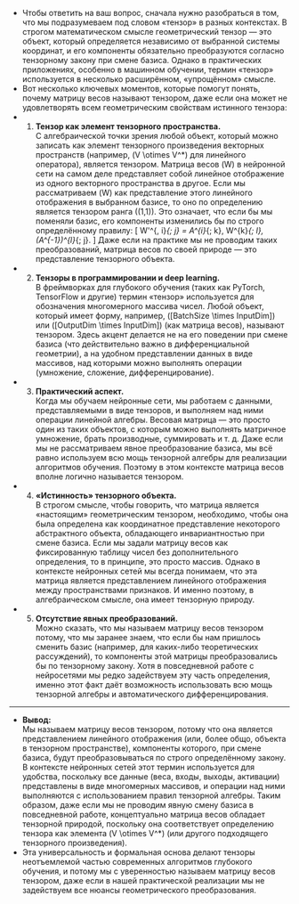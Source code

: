 - Чтобы ответить на ваш вопрос, сначала нужно разобраться в том, что мы подразумеваем под словом «тензор» в разных контекстах. В строгом математическом смысле геометрический тензор — это объект, который определяется независимо от выбранной системы координат, и его компоненты обязательно преобразуются согласно тензорному закону при смене базиса. Однако в практических приложениях, особенно в машинном обучении, термин «тензор» используется в несколько расширённом, «упрощённом» смысле.
- Вот несколько ключевых моментов, которые помогут понять, почему матрицу весов называют тензором, даже если она может не удовлетворять всем геометрическим свойствам истинного тензора:
- 1. **Тензор как элемент тензорного пространства.**  
   С алгебраической точки зрения любой объект, который можно записать как элемент тензорного произведения векторных пространств (например, \(V \otimes V^*\) для линейного оператора), является тензором. Матрица весов \(W\) в нейронной сети на самом деле представляет собой линейное отображение из одного векторного пространства в другое. Если мы рассматриваем \(W\) как представление этого линейного отображения в выбранном базисе, то оно по определению является тензором ранга \((1,1)\). Это означает, что если бы мы поменяли базис, его компоненты изменились бы по строго определённому правилу:
   \[
   W'^{\, i}_{\; j} = A^{i}_{\; k}\, W^{k}_{\; l}\, (A^{-1})^{l}_{\; j}.
   \]
   Даже если на практике мы не проводим таких преобразований, матрица весов по своей природе — это представление тензорного объекта.
- 2. **Тензоры в программировании и deep learning.**  
   В фреймворках для глубокого обучения (таких как PyTorch, TensorFlow и другие) термин «тензор» используется для обозначения многомерного массива чисел. Любой объект, который имеет форму, например, \([BatchSize \times InputDim]\) или \([OutputDim \times InputDim]\) (как матрица весов), называют тензором. Здесь акцент делается не на его поведении при смене базиса (что действительно важно в дифференциальной геометрии), а на удобном представлении данных в виде массивов, над которыми можно выполнять операции (умножение, сложение, дифференцирование).
- 3. **Практический аспект.**  
   Когда мы обучаем нейронные сети, мы работаем с данными, представляемыми в виде тензоров, и выполняем над ними операции линейной алгебры. Весовая матрица — это просто один из таких объектов, с которым можно выполнять матричное умножение, брать производные, суммировать и т. д. Даже если мы не рассматриваем явное преобразование базиса, мы всё равно используем всю мощь тензорной алгебры для реализации алгоритмов обучения. Поэтому в этом контексте матрица весов вполне логично называется тензором.
- 4. **«Истинность» тензорного объекта.**  
   В строгом смысле, чтобы говорить, что матрица является «настоящим» геометрическим тензором, необходимо, чтобы она была определена как координатное представление некоторого абстрактного объекта, обладающего инвариантностью при смене базиса. Если мы задали матрицу весов как фиксированную таблицу чисел без дополнительного определения, то в принципе, это просто массив. Однако в контексте нейронных сетей мы всегда понимаем, что эта матрица является представлением линейного отображения между пространствами признаков. И именно поэтому, в алгебраическом смысле, она имеет тензорную природу.
- 5. **Отсутствие явных преобразований.**  
   Можно сказать, что мы называем матрицу весов тензором потому, что мы заранее знаем, что если бы нам пришлось сменить базис (например, для каких-либо теоретических рассуждений), то компоненты этой матрицы преобразовались бы по тензорному закону. Хотя в повседневной работе с нейросетями мы редко задействуем эту часть определения, именно этот факт даёт возможность использовать всю мощь тензорной алгебры и автоматического дифференцирования.
- ---
- **Вывод:**  
  Мы называем матрицу весов тензором, потому что она является представлением линейного отображения (или, более общо, объекта в тензорном пространстве), компоненты которого, при смене базиса, будут преобразовываться по строго определённому закону. В контексте нейронных сетей этот термин используется для удобства, поскольку все данные (веса, входы, выходы, активации) представлены в виде многомерных массивов, и операции над ними выполняются с использованием правил тензорной алгебры. Таким образом, даже если мы не проводим явную смену базиса в повседневной работе, концептуально матрица весов обладает тензорной природой, поскольку она соответствует определению тензора как элемента \(V \otimes V^*\) (или другого подходящего тензорного произведения).
- Эта универсальность и формальная основа делают тензоры неотъемлемой частью современных алгоритмов глубокого обучения, и потому мы с уверенностью называем матрицу весов тензором, даже если в нашей практической реализации мы не задействуем все нюансы геометрического преобразования.